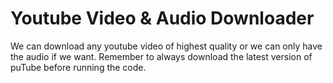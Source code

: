 # Youtube Video & Audio Downloader
 We can download any youtube video of highest quality or we can only have the audio if we want. Remember to always download the latest version of puTube before running the code.
